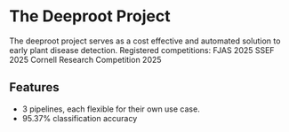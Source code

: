 # The Deeproot Project
The deeproot project serves as a cost effective and automated solution to early plant disease detection. Registered competitions:
FJAS 2025
SSEF 2025
Cornell Research Competition 2025

## Features
- 3 pipelines, each flexible for their own use case.
- 95.37% classification accuracy

